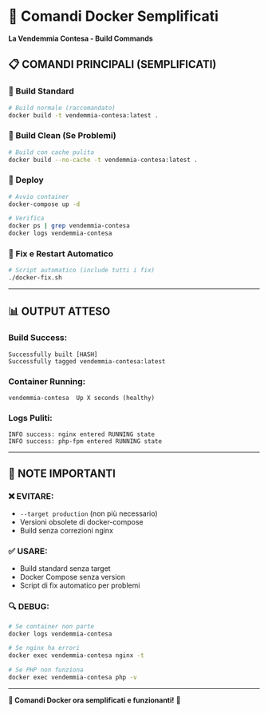 # 🚀 Comandi Docker Semplificati
**La Vendemmia Contesa - Build Commands**

## 📋 **COMANDI PRINCIPALI (SEMPLIFICATI)**

### **🔨 Build Standard**
```bash
# Build normale (raccomandato)
docker build -t vendemmia-contesa:latest .
```

### **🔨 Build Clean (Se Problemi)**
```bash
# Build con cache pulita
docker build --no-cache -t vendemmia-contesa:latest .
```

### **🚀 Deploy**
```bash
# Avvio container
docker-compose up -d

# Verifica
docker ps | grep vendemmia-contesa
docker logs vendemmia-contesa
```

### **🔧 Fix e Restart Automatico**
```bash
# Script automatico (include tutti i fix)
./docker-fix.sh
```

---

## 📊 **OUTPUT ATTESO**

### **Build Success:**
```
Successfully built [HASH]
Successfully tagged vendemmia-contesa:latest
```

### **Container Running:**
```
vendemmia-contesa  Up X seconds (healthy)
```

### **Logs Puliti:**
```
INFO success: nginx entered RUNNING state
INFO success: php-fpm entered RUNNING state
```

---

## 🎯 **NOTE IMPORTANTI**

### **❌ EVITARE:**
- `--target production` (non più necessario)
- Versioni obsolete di docker-compose
- Build senza correzioni nginx

### **✅ USARE:**
- Build standard senza target
- Docker Compose senza version
- Script di fix automatico per problemi

### **🔍 DEBUG:**
```bash
# Se container non parte
docker logs vendemmia-contesa

# Se nginx ha errori
docker exec vendemmia-contesa nginx -t

# Se PHP non funziona
docker exec vendemmia-contesa php -v
```

---

**🍇 Comandi Docker ora semplificati e funzionanti!** 🚀
